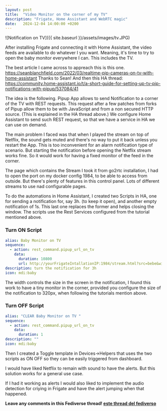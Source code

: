 ```yaml
---
layout: post
title:  "Video Monitor on the corner of my TV"
description: "Frigate, Home Assistant and WebRTC magic"
date:   2024-12-04 14:00:00 +0200
---
```


![Notification on TV]({{ site.baseurl }}/assets/images/tv.JPG) 

After installing Frigate and connecting it with Home Assistant, the video feeds are available to do whatever I you want. Meaning, it's time to try to open the baby monitor everywhere I can. This includes the TV. 

The best article I came across to appreach this is this one. https://seanblanchfield.com/2022/03/realtime-pip-cameras-on-tv-with-home-assistant
Thanks to Sean!
And then this HA thread: https://community.home-assistant.io/t/a-short-guide-for-setting-up-tv-pip-notifications-with-pipup/537084/41

The idea is the following. Pipup App allows to send Notification to a corner of the TV with REST requests. This request after a few patches from forks of Pipup allow them to be with JavaScript and from a non secured HTTP source. (This is explained in the HA thread above.)
We configure Home Assistant to send such REST request, so that we have a service in HA we can use on demand.

The main problem I faced was that when I played the stream on top of Netflix, the sound gets muted and there's no way to put it back unless you restart the App. This is too inconvenient for an alarm notification type of scenario. But starting the notification before opening the Netflix stream works fine. So it would work for having a fixed monitor of the feed in the corner.

The page which contains the Stream I took it from go2rtc installation, I had to open the port on my docker config 1984, to be able to access from outside. But there's plenty of features in this control panel. Lots of different streams to use nad configurable pages.

To do the automations in Home Assistant, I created two Scripts in HA, one for sending a notification for, say 3h. (to keep it open), and another empty notification of 1s. This last one replaces the former and helps closing the window. The scripts use the Rest Services configured from the tutorial mentioned above.

### Turn ON Script

```yaml
alias: Baby Monitor on TV
sequence:
  - action: rest_command.pipup_url_on_tv
    data:
      duration: 10800
      url: http://yourFrigateIntallationIP:1984/stream.html?src=bebe&width=150px
description: turn the notification for 3h
icon: mdi:baby
```

The width controls the size in the screen in the notification, I found this work to have a tiny monitor in the corner, provided you configure the size of the notification to 320px, when following the tutorials mention above.

### Turn OFF Script

```yaml
alias: "CLEAR Baby Monitor on TV "
sequence:
  - action: rest_command.pipup_url_on_tv
    data:
      duration: 1
description: ""
icon: mdi:baby
```

Then I created a Toggle template in Devices->Helpers that uses the two scripts as ON OFF so they can be easily triggered from dashboard.

I would have liked Netflix to remain with sound to have the alerts. But this solution works for a general use case.

If I had it working as alerts I would also liked to implement the audio detection for criying in Frigate and have the alert jumping when that happened.

**Leave any comments in this Fediverse thread! [este thread del fediverso]()**